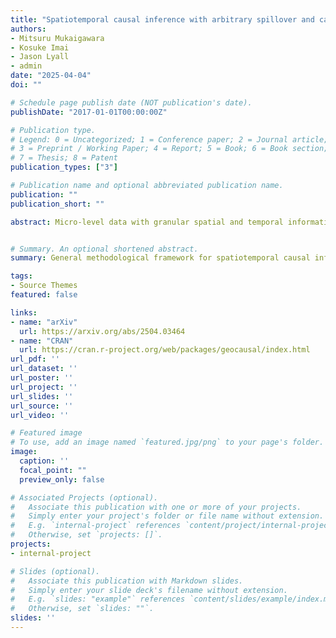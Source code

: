 ```yaml
---
title: "Spatiotemporal causal inference with arbitrary spillover and carryover effects"
authors:
- Mitsuru Mukaigawara 
- Kosuke Imai
- Jason Lyall
- admin
date: "2025-04-04"
doi: ""

# Schedule page publish date (NOT publication's date).
publishDate: "2017-01-01T00:00:00Z"

# Publication type.
# Legend: 0 = Uncategorized; 1 = Conference paper; 2 = Journal article;
# 3 = Preprint / Working Paper; 4 = Report; 5 = Book; 6 = Book section;
# 7 = Thesis; 8 = Patent
publication_types: ["3"]

# Publication name and optional abbreviated publication name.
publication: ""
publication_short: ""

abstract: Micro-level data with granular spatial and temporal information are becoming increasingly available to social scientists. Most researchers aggregate such data into a convenient panel data format and apply standard causal inference methods. This approach, however, has two limitations. First, data aggregation results in the loss of detailed geo-location and temporal information, leading to potential biases. Second, most panel data methods either ignore spatial spillover and temporal carryover effects or impose restrictive assumptions on their structure. We introduce a general methodological framework for spatiotemporal causal inference with arbitrary spillover and carryover effects. Under this general framework, we demonstrate how to define and estimate causal quantities of interest, explore heterogeneous treatment effects, investigate causal mechanisms, and visualize the results to facilitate their interpretation. We illustrate the proposed methodology through an analysis of airstrikes and insurgent attacks in Iraq. The open-source software package geocausal implements all of our methods.


# Summary. An optional shortened abstract.
summary: General methodological framework for spatiotemporal causal inference with arbitrary spillover and carryover effects

tags:
- Source Themes
featured: false

links:
- name: "arXiv"
  url: https://arxiv.org/abs/2504.03464
- name: "CRAN"
  url: https://cran.r-project.org/web/packages/geocausal/index.html
url_pdf: ''
url_dataset: ''
url_poster: ''
url_project: ''
url_slides: ''
url_source: ''
url_video: ''

# Featured image
# To use, add an image named `featured.jpg/png` to your page's folder. 
image:
  caption: ''
  focal_point: ""
  preview_only: false

# Associated Projects (optional).
#   Associate this publication with one or more of your projects.
#   Simply enter your project's folder or file name without extension.
#   E.g. `internal-project` references `content/project/internal-project/index.md`.
#   Otherwise, set `projects: []`.
projects:
- internal-project

# Slides (optional).
#   Associate this publication with Markdown slides.
#   Simply enter your slide deck's filename without extension.
#   E.g. `slides: "example"` references `content/slides/example/index.md`.
#   Otherwise, set `slides: ""`.
slides: ''
---
```


